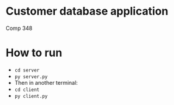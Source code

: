 # Customer database application
Comp 348

# How to run
 - `cd server`
 - `py server.py`
 - Then in another terminal:
 - `cd client`
 - `py client.py`



